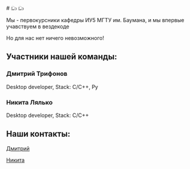 <link rel="icon" type="image/x-icon" href="https://raw.githubusercontent.com/Mopsik62/sussyBoys/gh-pages/sussygif/favicon.ico">
# ඩා ඩා

Мы - первокурсники кафедры ИУ5 МГТУ им. Баумана, и мы впервые
учавствуем в вездекоде

Но для нас нет ничего невозможного!

## Участники нашей команды:

### Дмитрий Трифонов


Desktop developer, Stack: C/C++, Py

### Никита Лялько



Desktop developer, Stack: C/C++

## Наши контакты:

<p>
  <a href="https://vk.com/dj1vs">Дмитрий</a>
  
  <a href="https://vk.com/id290473511">Никита</a>
</p>
    
  


